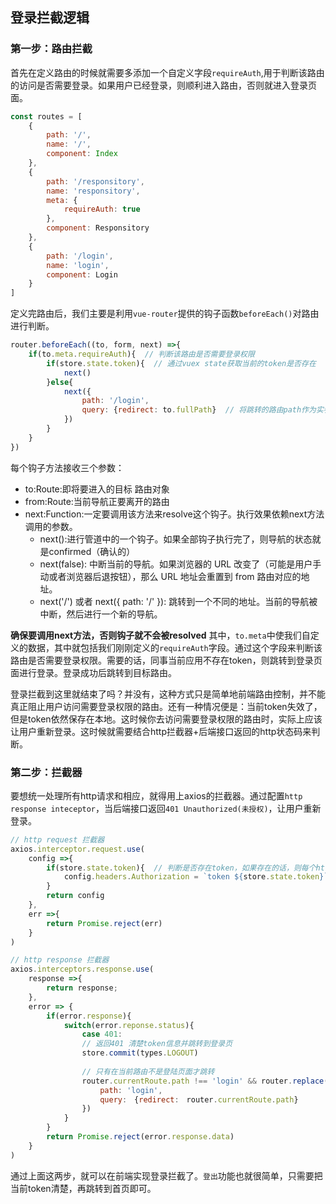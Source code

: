 ## 登录拦截逻辑
### 第一步：路由拦截
首先在定义路由的时候就需要多添加一个自定义字段`requireAuth`,用于判断该路由的访问是否需要登录。如果用户已经登录，则顺利进入路由，否则就进入登录页面。
```js
const routes = [
    {
        path: '/',
        name: '/',
        component: Index
    },
    {
        path: '/responsitory',
        name: 'responsitory',
        meta: {
            requireAuth: true
        },
        component: Responsitory
    },
    {
        path: '/login',
        name: 'login',
        component: Login
    }
]
```
定义完路由后，我们主要是利用`vue-router`提供的钩子函数`beforeEach()`对路由进行判断。
```js
router.beforeEach((to, form, next) =>{
    if(to.meta.requireAuth){  // 判断该路由是否需要登录权限
        if(store.state.token){  // 通过vuex state获取当前的token是否存在
            next()
        }else{
            next({
                path: '/login',
                query: {redirect: to.fullPath}  // 将跳转的路由path作为实参，登录成功后跳转到该路由
            })
        }
    }
})
```
每个钩子方法接收三个参数：
- to:Route:即将要进入的目标 路由对象
- from:Route:当前导航正要离开的路由
- next:Function:一定要调用该方法来resolve这个钩子。执行效果依赖next方法调用的参数。
    - next():进行管道中的一个钩子。如果全部钩子执行完了，则导航的状态就是confirmed（确认的）
    - next(false): 中断当前的导航。如果浏览器的 URL 改变了（可能是用户手动或者浏览器后退按钮），那么 URL 地址会重置到 from 路由对应的地址。
    - next('/') 或者 next({ path: '/' }): 跳转到一个不同的地址。当前的导航被中断，然后进行一个新的导航。

**确保要调用next方法，否则钩子就不会被resolved**
其中，`to.meta`中使我们自定义的数据，其中就包括我们刚刚定义的`requireAuth`字段。通过这个字段来判断该路由是否需要登录权限。需要的话，同事当前应用不存在token，则跳转到登录页面进行登录。登录成功后跳转到目标路由。

登录拦截到这里就结束了吗？并没有，这种方式只是简单地前端路由控制，并不能真正阻止用户访问需要登录权限的路由。还有一种情况便是：当前token失效了，但是token依然保存在本地。这时候你去访问需要登录权限的路由时，实际上应该让用户重新登录。这时候就需要结合http拦截器+后端接口返回的http状态码来判断。


### 第二步：拦截器
要想统一处理所有http请求和相应，就得用上axios的拦截器。通过配置`http response inteceptor`，当后端接口返回`401 Unauthorized(未授权)`，让用户重新登录。
```js
// http request 拦截器
axios.interceptor.request.use(
    config =>{
        if(store.state.token){  // 判断是否存在token，如果存在的话，则每个http header都加上token
            config.headers.Authorization = `token ${store.state.token}`
        }
        return config
    },
    err =>{
        return Promise.reject(err)
    }
)

// http response 拦截器
axios.interceptors.response.use(
    response =>{
        return response;
    },
    error => {
        if(error.response){
            switch(error.reponse.status){
                case 401:
                // 返回401 清楚token信息并跳转到登录页
                store.commit(types.LOGOUT)
                
                // 只有在当前路由不是登陆页面才跳转
                router.currentRoute.path !== 'login' && router.replace({
                    path: 'login',
                    query:　{redirect:　router.currentRoute.path}
                })
            }
        }
        return Promise.reject(error.response.data)
    }
)
```
通过上面这两步，就可以在前端实现登录拦截了。`登出`功能也就很简单，只需要把当前token清楚，再跳转到首页即可。
